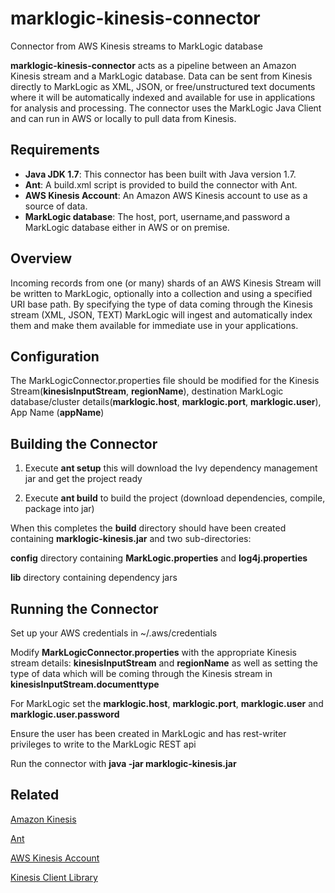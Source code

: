 # marklogic-kinesis-connector
Connector from AWS Kinesis streams to MarkLogic database

**marklogic-kinesis-connector** acts as a pipeline between an Amazon Kinesis stream and a MarkLogic database. Data can be sent from Kinesis directly to MarkLogic as XML, JSON, or free/unstructured text documents where it will be automatically indexed and available for use in applications for analysis and processing. The connector uses the MarkLogic Java Client and can run in AWS or locally to pull data from Kinesis.

## Requirements

 + **Java JDK 1.7**: This connector has been built with Java version 1.7.
 + **Ant**: A build.xml script is provided to build the connector with Ant.
 + **AWS Kinesis Account**: An Amazon AWS Kinesis account to use as a source of data.
 + **MarkLogic database**: The host, port, username,and password a MarkLogic database either in AWS or on premise.

## Overview

Incoming records from one (or many) shards of an AWS Kinesis Stream will be written to MarkLogic, optionally into a collection and using a specified URI base path.  By specifying the type of data coming through the Kinesis stream (XML, JSON, TEXT) MarkLogic will ingest and automatically index them and make them available for immediate use in your applications.

## Configuration

The MarkLogicConnector.properties file should be modified for the Kinesis Stream(**kinesisInputStream**, **regionName**), destination MarkLogic database/cluster details(**marklogic.host**, **marklogic.port**, **marklogic.user**), App Name (**appName**)

## Building the Connector

1. Execute **ant setup**  this will download the Ivy dependency management jar and get the project ready

2. Execute **ant build** to build the project (download dependencies, compile, package into jar)

When this completes the **build** directory should have been created containing **marklogic-kinesis.jar** and two sub-directories:

**config** directory containing **MarkLogic.properties** and **log4j.properties**

**lib** directory containing dependency jars

## Running the Connector

Set up your AWS credentials in ~/.aws/credentials

Modify **MarkLogicConnector.properties** with the appropriate Kinesis stream details: **kinesisInputStream** and **regionName** as well as setting the type of data which will be coming through the Kinesis stream in **kinesisInputStream.documenttype**

For MarkLogic set the **marklogic.host**, **marklogic.port**, **marklogic.user** and **marklogic.user.password**

Ensure the user has been created in MarkLogic and has rest-writer privileges to write to the MarkLogic REST api

Run the connector with **java -jar marklogic-kinesis.jar**

## Related

[Amazon Kinesis](http://aws.amazon.com/kinesis/)

[Ant](http://ant.apache.org/)

[AWS Kinesis Account](http://aws.amazon.com/account/)

[Kinesis Client Library](https://github.com/awslabs/amazon-kinesis-client/)

